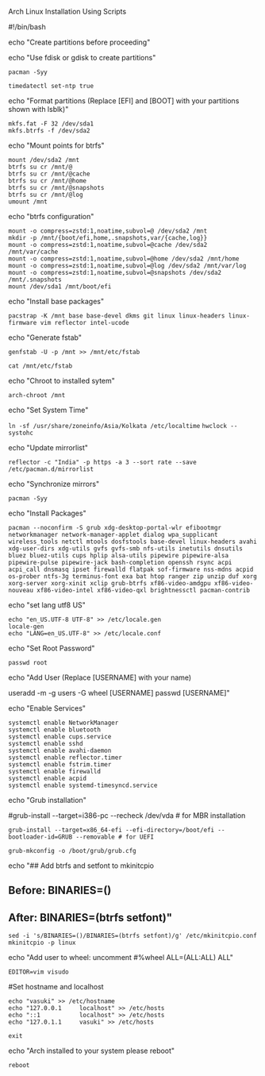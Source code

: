 Arch Linux Installation Using Scripts

#!/bin/bash

echo "Create partitions before proceeding"

echo "Use fdisk or gdisk to create partitions"

`pacman -Syy`

```
timedatectl set-ntp true
```

echo "Format partitions (Replace \[EFI\] and \[BOOT\] with your partitions shown with lsblk)"

```
mkfs.fat -F 32 /dev/sda1
mkfs.btrfs -f /dev/sda2
```

echo "Mount points for btrfs"

```
mount /dev/sda2 /mnt
btrfs su cr /mnt/@
btrfs su cr /mnt/@cache
btrfs su cr /mnt/@home
btrfs su cr /mnt/@snapshots
btrfs su cr /mnt/@log
umount /mnt
```

echo "btrfs configuration"

```
mount -o compress=zstd:1,noatime,subvol=@ /dev/sda2 /mnt
mkdir -p /mnt/{boot/efi,home,.snapshots,var/{cache,log}}
mount -o compress=zstd:1,noatime,subvol=@cache /dev/sda2 /mnt/var/cache
mount -o compress=zstd:1,noatime,subvol=@home /dev/sda2 /mnt/home
mount -o compress=zstd:1,noatime,subvol=@log /dev/sda2 /mnt/var/log
mount -o compress=zstd:1,noatime,subvol=@snapshots /dev/sda2 /mnt/.snapshots
mount /dev/sda1 /mnt/boot/efi
```

echo "Install base packages"

`pacstrap -K /mnt base base-devel dkms git linux linux-headers linux-firmware vim reflector intel-ucode`

echo "Generate fstab"

`genfstab -U -p /mnt >> /mnt/etc/fstab`

`cat /mnt/etc/fstab`

echo "Chroot to installed sytem"

`arch-chroot /mnt`

echo "Set System Time"

`ln -sf /usr/share/zoneinfo/Asia/Kolkata /etc/localtime`
`hwclock --systohc`

echo "Update mirrorlist"

```
reflector -c "India" -p https -a 3 --sort rate --save /etc/pacman.d/mirrorlist
```

echo "Synchronize mirrors"

```
pacman -Syy
```

echo "Install Packages"

`pacman --noconfirm -S grub xdg-desktop-portal-wlr efibootmgr networkmanager network-manager-applet dialog wpa_supplicant wireless_tools netctl mtools dosfstools base-devel linux-headers avahi xdg-user-dirs xdg-utils gvfs gvfs-smb nfs-utils inetutils dnsutils bluez bluez-utils cups hplip alsa-utils pipewire pipewire-alsa pipewire-pulse pipewire-jack bash-completion openssh rsync acpi acpi_call dnsmasq ipset firewalld flatpak sof-firmware nss-mdns acpid os-prober ntfs-3g terminus-font exa bat htop ranger zip unzip duf xorg xorg-server xorg-xinit xclip grub-btrfs xf86-video-amdgpu xf86-video-nouveau xf86-video-intel xf86-video-qxl brightnessctl pacman-contrib`

echo "set lang utf8 US"

```
echo "en_US.UTF-8 UTF-8" >> /etc/locale.gen
locale-gen
echo "LANG=en_US.UTF-8" >> /etc/locale.conf
```

echo "Set Root Password"

`passwd root`

echo "Add User (Replace \[USERNAME\] with your name)

useradd -m -g users -G wheel \[USERNAME\]
passwd \[USERNAME\]"

echo "Enable Services"

```
systemctl enable NetworkManager
systemctl enable bluetooth
systemctl enable cups.service
systemctl enable sshd
systemctl enable avahi-daemon
systemctl enable reflector.timer
systemctl enable fstrim.timer
systemctl enable firewalld
systemctl enable acpid
systemctl enable systemd-timesyncd.service
```

echo "Grub installation"

#grub-install --target=i386-pc --recheck /dev/vda # for MBR installation

`grub-install --target=x86_64-efi --efi-directory=/boot/efi --bootloader-id=GRUB --removable # for UEFI`

```
grub-mkconfig -o /boot/grub/grub.cfg
```

echo "## Add btrfs and setfont to mkinitcpio

## Before: BINARIES=()

## After: BINARIES=(btrfs setfont)"

```
sed -i 's/BINARIES=()/BINARIES=(btrfs setfont)/g' /etc/mkinitcpio.conf
mkinitcpio -p linux
```

echo "Add user to wheel: uncomment #%wheel ALL=(ALL:ALL) ALL"

`EDITOR=vim visudo`

#Set hostname and localhost

```
echo "vasuki" >> /etc/hostname
echo "127.0.0.1     localhost" >> /etc/hosts
echo "::1           localhost" >> /etc/hosts
echo "127.0.1.1     vasuki" >> /etc/hosts
```

`exit`

echo "Arch installed to your system please reboot"

`reboot`
